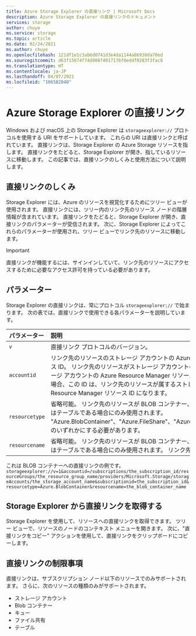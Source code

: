 ```yaml
---
title: Azure Storage Explorer の直接リンク | Microsoft Docs
description: Azure Storage Explorer の直接リンクのドキュメント
services: storage
author: chuye
ms.service: storage
ms.topic: article
ms.date: 02/24/2021
ms.author: chuye
ms.openlocfilehash: 121df1e1c3ab6d0741d3e4da1144a86938da70ed
ms.sourcegitcommit: d63f15674f74d908f4017176f8eddf0283f3fac8
ms.translationtype: HT
ms.contentlocale: ja-JP
ms.lasthandoff: 04/07/2021
ms.locfileid: "106582040"
---
```

# <a name="azure-storage-explorer-direct-link"></a>Azure Storage Explorer の直接リンク

Windows および macOS 上の Storage Explorer は `storageexplorer://` プロトコルを使用する URI をサポートしています。 これらの URI は直接リンクと呼ばれています。 直接リンクは、Storage Explorer の Azure Storage リソースを指します。 直接リンクをたどると、Storage Explorer が開き、指しているリソースに移動します。 この記事では、直接リンクのしくみと使用方法について説明します。

## <a name="how-direct-links-work"></a>直接リンクのしくみ

Storage Explorer には、Azure のリソースを視覚化するためにツリー ビューが使用されます。 直接リンクには、ツリー内のリンク先のリソース ノードの階層情報が含まれています。 直接リンクをたどると、Storage Explorer が開き、直接リンクのパラメーターが受信されます。 次に、Storage Explorer によってこれらのパラメーターが使用され、ツリー ビューでリンク先のリソースに移動します。

> [!IMPORTANT]
> 直接リンクが機能するには、サインインしていて、リンク先のリソースにアクセスするために必要なアクセス許可を持っている必要があります。

## <a name="parameters"></a>パラメーター

Storage Explorer の直接リンクは、常にプロトコル `storageexplorer://` で始まります。 次の表では、直接リンクで使用できる各パラメーターを説明しています。

パラメーター | 説明
:---------| :---------
`v`         | 直接リンク プロトコルのバージョン。
`accountid` | リンク先のリソースのストレージ アカウントの Azure Resource Manager リソース ID。 リンク先のリソースがストレージ アカウントの場合、この ID はそのストレージ アカウントの Azure Resource Manager リソース ID になります。 それ以外の場合、この ID は、リンク先のリソースが属するストレージ アカウントの Azure Resource Manager リソース ID になります。
`resourcetype` | 省略可能。 リンク先のリソースが BLOB コンテナー、ファイル共有、キュー、またはテーブルである場合にのみ使用されます。 "Azure.BlobContainer"、"Azure.FileShare"、"Azure.Queue"、"Azure.FileShare" のいずれかにする必要があります。
`resourcename` | 省略可能。 リンク先のリソースが BLOB コンテナー、ファイル共有、キュー、またはテーブルである場合にのみ使用されます。 リンク先のリソースの名前。

これは BLOB コンテナーへの直接リンクの例です。 
`storageexplorer://v=1&accountid=/subscriptions/the_subscription_id/resourceGroups/the_resource_group_name/providers/Microsoft.Storage/storageAccounts/the_storage_account_name&subscriptionid=the_subscription_id&resourcetype=Azure.BlobContainer&resourcename=the_blob_container_name`

## <a name="get-a-direct-link-from-storage-explorer"></a>Storage Explorer から直接リンクを取得する

Storage Explorer を使用して、リソースへの直接リンクを取得できます。 ツリー ビューで、リソースのノードのコンテキスト メニューを開きます。 次に、"直接リンクをコピー" アクションを使用して、直接リンクをクリップボードにコピーします。

## <a name="direct-link-limitations"></a>直接リンクの制限事項

直接リンクは、サブスクリプション ノード以下のリソースでのみサポートされます。 さらに、次のリソースの種類のみがサポートされます。

- ストレージ アカウント
- Blob コンテナー
- キュー
- ファイル共有
- テーブル
